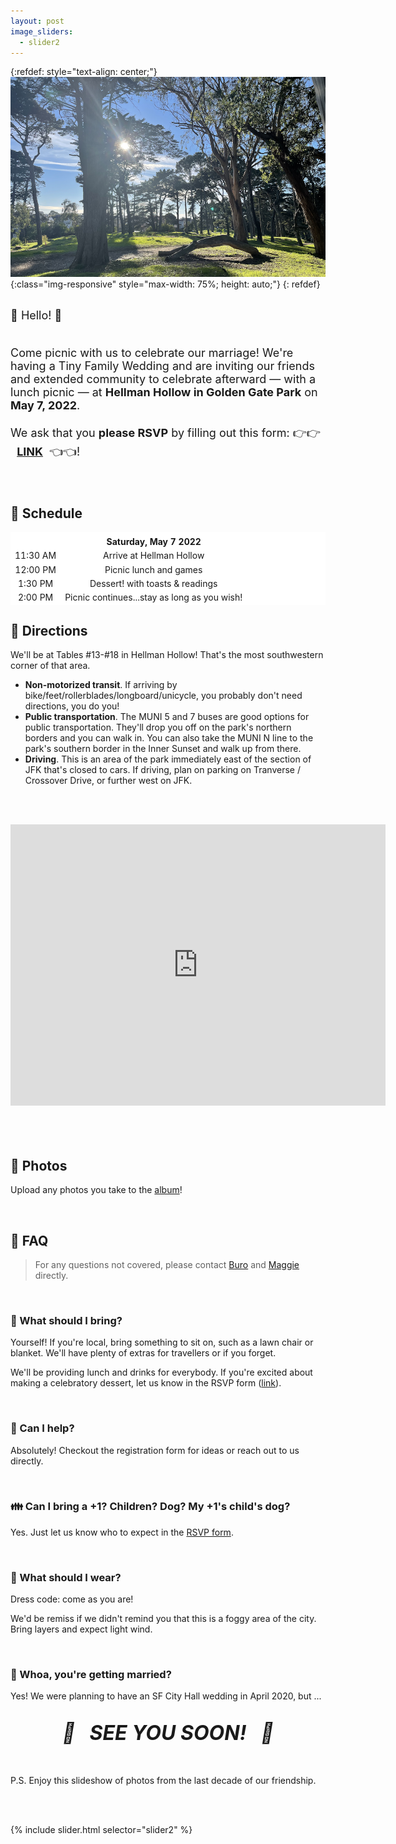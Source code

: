 ```yaml
---
layout: post
image_sliders:
  - slider2
---
```


{:refdef: style="text-align: center;"}
![delicious](assets/banner-zmagg.png){:class="img-responsive" style="max-width: 75%; height: auto;"}
{: refdef}

<br>

<font size="4">
👋 Hello! 👋
<br />
<br />

Come picnic with us to celebrate our marriage! We're having a Tiny Family Wedding and are inviting our friends and
extended community to celebrate afterward &mdash; with a lunch picnic &mdash; at <b>Hellman Hollow
in Golden Gate Park</b> on <b>May 7, 2022</b>.
<br />
<br />
We ask that you <b>please RSVP</b> by filling out this form: 👉👉 &nbsp;&nbsp;<a href="https://docs.google.com/forms/d/e/1FAIpQLSeoF9UjQusCFnYUZJFO3cWeLAiIEas7OpCDTyWpdxFdtcxTPw/viewform"><b>LINK</b></a>&nbsp;&nbsp;👈👈!
<br />

</font>

[form_link]: https://docs.google.com/forms/d/e/1FAIpQLSeoF9UjQusCFnYUZJFO3cWeLAiIEas7OpCDTyWpdxFdtcxTPw/viewform

<br />

## 📅 Schedule

<table style="border-style: hidden; background-color: white" width="70%">
  <tbody>
    <tr style="background-color: white">
      <td style="border-style: hidden; text-align: center;"> </td>
      <td style="text-align: center; border-style: hidden;"> </td>
    </tr>
     <tr style="background-color: white">
      <td style="border-style: hidden; text-align: center;"> </td>
      <td style="text-align: center; border-style: hidden;"><strong>Saturday, May 7 2022</strong></td>
    </tr>
    <tr style="background-color: white">
      <td style="border-style: hidden; text-align: center;">11:30 AM</td>
      <td style="text-align: center; border-style: hidden;">Arrive at Hellman Hollow</td>
    </tr>
    <tr style="background-color: white">
      <td style="border-style: hidden; text-align: center;">12:00 PM</td>
      <td style="text-align: center; border-style: hidden;">Picnic lunch and games</td>
    </tr>
    <tr style="background-color: white">
      <td style="border-style: hidden; text-align: center;">1:30 PM</td>
      <td style="text-align: center; border-style: hidden;">Dessert! with toasts & readings</td>
    </tr>
    <tr style="background-color: white">
      <td style="border-style: hidden; text-align: center;">2:00 PM</td>
      <td style="text-align: center; border-style: hidden;">Picnic continues...stay as long as you wish!</td>
    </tr>
  </tbody>
</table>


## 🧺 Directions

We'll be at Tables #13-#18 in Hellman Hollow! That's the most southwestern
corner of that area.

- **Non-motorized transit**. If arriving by
  bike/feet/rollerblades/longboard/unicycle, you probably don't need directions,
  you do you!
- **Public transportation**. The MUNI 5 and 7 buses are good options for public
  transportation. They'll drop you off on the park's northern borders and you
  can walk in. You can also take the MUNI N line to the park's southern border
  in the Inner Sunset and walk up from there.
- **Driving**. This is an area of the park immediately east of the section of
  JFK that's closed to cars. If driving, plan on parking on Tranverse /
  Crossover Drive, or further west on JFK.

<br /><br />
<div style="text-align:center">
<iframe src="https://www.google.com/maps/embed?pb=!1m18!1m12!1m3!1d4005.8938760604483!2d-122.48312019362328!3d37.769611411229185!2m3!1f0!2f0!3f0!3m2!1i1024!2i768!4f13.1!3m3!1m2!1s0x80858775227b36f7%3A0x2e4d6f7a7f2e2431!2sHellman%20Hollow!5e0!3m2!1sen!2sus!4v1647155558693!5m2!1sen!2sus" width="600" height="450" style="border:0;" allowfullscreen="" loading="lazy"></iframe>
</div>
<br /><br />

<br />

## 📸 Photos

Upload any photos you take to the [album][album]!

[album]: https://photos.app.goo.gl/xdXo85k2QW2CSyR17

<br />

## 🤔 FAQ

> For any questions not covered, please contact
> [Buro](mailto:mookerji@gmail.com) and [Maggie](mailto:emmbeezee@gmail.com)
> directly.

<br />


### 🥧  What should I bring?

Yourself! If you're local, bring something to sit on, such as a lawn chair or
blanket. We'll have plenty of extras for travellers or if you forget.

We'll be providing lunch and drinks for everybody. If you're excited about
making a celebratory dessert, let us know in the RSVP form ([link][form_link]).

<br />

### 🙋 Can I help?

Absolutely! Checkout the registration form for ideas or reach out to us directly.

<br />

### 👪 Can I bring a +1? Children? Dog? My +1's child's dog?

Yes. Just let us know who to expect in the [RSVP form][form_link].

<br />

### 🧥 What should I wear?

Dress code: come as you are!

We'd be remiss if we didn't remind you that this is a foggy area of the
city. Bring layers and expect light wind.

<br />

### 💍  Whoa, you're getting married?

Yes! We were planning to have an SF City Hall wedding in April 2020, but ...

<br />

<center>
    <strong>
        <i>
            <font size="6">🎉&nbsp;&nbsp; SEE YOU SOON! &nbsp;&nbsp;🥳</font>
        </i>
    </strong>
</center>
<br />
<br />

P.S. Enjoy this slideshow of photos from the last decade of our friendship.

<br />
<br />

{% include slider.html selector="slider2" %}

